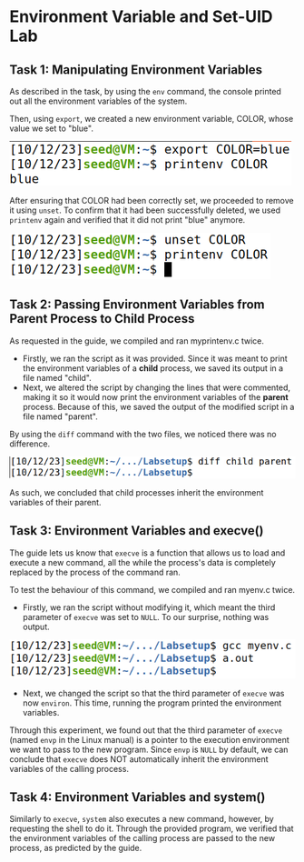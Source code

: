 # Environment Variable and Set-UID Lab

## Task 1: Manipulating Environment Variables

As described in the task, by using the `env` command, the console printed out all the environment variables of the system.

Then, using `export`, we created a new environment variable, COLOR, whose value we set to "blue".

![Alt text](image-1.png)

After ensuring that COLOR had been correctly set, we proceeded to remove it using `unset`. To confirm that it had been successfully deleted, we used `printenv` again and verified that it did not print "blue" anymore.

![Alt text](image-2.png)

## Task 2: Passing Environment Variables from Parent Process to Child Process

As requested in the guide, we compiled and ran myprintenv.c twice.

* Firstly, we ran the script as it was provided. Since it was meant to print the environment variables of a **child** process, we saved its output in a file named "child".
* Next, we altered the script by changing the lines that were commented, making it so it would now print the environment variables of the **parent** process. Because of this, we saved the output of the modified script in a file named "parent".

By using the `diff` command with the two files, we noticed there was no difference. 

![Alt text](image-4.png)

As such, we concluded that child processes inherit the environment variables of their parent.

## Task 3: Environment Variables and execve()

The guide lets us know that `execve` is a function that allows us to load and execute a new command, all the while the process's data is completely replaced by the process of the command ran.

To test the behaviour of this command, we compiled and ran myenv.c twice.

* Firstly, we ran the script without modifying it, which meant the third parameter of `execve` was set to `NULL`. To our surprise, nothing was output.

![Alt text](image-5.png)

* Next, we changed the script so that the third parameter of `execve` was now `environ`. This time, running the program printed the environment variables.

Through this experiment, we found out that the third parameter of `execve` (named `envp` in the Linux manual) is a pointer to the execution environment we want to pass to the new program. Since `envp` is `NULL` by default, we can conclude that `execve` does NOT automatically inherit the environment variables of the calling process.

## Task 4: Environment Variables and system()

Similarly to `execve`, `system` also executes a new command, however, by requesting the shell to do it.
Through the provided program, we verified that the environment variables of the calling process are passed to the new process, as predicted by the guide. 

